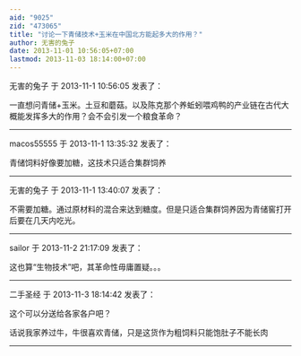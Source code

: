 ```yaml
---
aid: "9025"
zid: "473065"
title: "讨论一下青储技术+玉米在中国北方能起多大的作用？"
author: 无害的兔子
date: 2013-11-01 10:56:05+07:00
lastmod: 2013-11-03 18:14:00+07:00
---
```


无害的兔子 于 2013-11-1 10:56:05 发表了：

一直想问青储+玉米。土豆和蘑菇。以及陈克那个养蚯蚓喂鸡鸭的产业链在古代大概能发挥多大的作用？会不会引发一个粮食革命？

---

macos55555 于 2013-11-1 13:35:32 发表了：

青储饲料好像要加糖，这技术只适合集群饲养

---

无害的兔子 于 2013-11-1 13:40:07 发表了：

不需要加糖。通过原材料的混合来达到糖度。但是只适合集群饲养因为青储窖打开后要在几天内吃光。

---

sailor 于 2013-11-2 21:17:09 发表了：

这也算“生物技术”吧，其革命性毋庸置疑。。。

---

二手圣经 于 2013-11-3 18:14:42 发表了：

这个可以分送给各家各户吧？

话说我家养过牛，牛很喜欢青储，只是这货作为粗饲料只能饱肚子不能长肉

---
